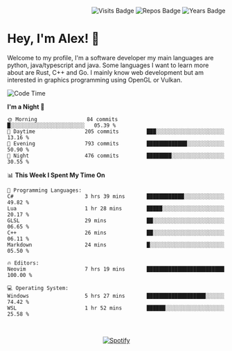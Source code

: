 <p align="right">
  <img src="https://badges.pufler.dev/visits/Alextibtab/Alextibtab" alt="Visits Badge">
  <img src="https://badges.pufler.dev/repos/Alextibtab/" alt="Repos Badge">
  <img src="https://badges.pufler.dev/years/Alextibtab/" alt="Years Badge">
</p>

<h1 align="left">Hey, I'm Alex! 💽 </h1>

Welcome to my profile, I'm a software developer my main languages are python, java/typescript and java. Some languages I want to learn more about are Rust, C++ and Go. I mainly know web development but am interested in graphics programming using OpenGL or Vulkan.

<!--START_SECTION:waka-->
![Code Time](http://img.shields.io/badge/Code%20Time-70%20hrs%205%20mins-blue)

**I'm a Night 🦉** 

```text
🌞 Morning                84 commits          █░░░░░░░░░░░░░░░░░░░░░░░░   05.39 % 
🌆 Daytime                205 commits         ███░░░░░░░░░░░░░░░░░░░░░░   13.16 % 
🌃 Evening                793 commits         █████████████░░░░░░░░░░░░   50.90 % 
🌙 Night                  476 commits         ████████░░░░░░░░░░░░░░░░░   30.55 % 
```


📊 **This Week I Spent My Time On** 

```text
💬 Programming Languages: 
C#                       3 hrs 39 mins       ████████████░░░░░░░░░░░░░   49.82 % 
Lua                      1 hr 28 mins        █████░░░░░░░░░░░░░░░░░░░░   20.17 % 
GLSL                     29 mins             ██░░░░░░░░░░░░░░░░░░░░░░░   06.65 % 
C++                      26 mins             ██░░░░░░░░░░░░░░░░░░░░░░░   06.11 % 
Markdown                 24 mins             █░░░░░░░░░░░░░░░░░░░░░░░░   05.50 % 

🔥 Editors: 
Neovim                   7 hrs 19 mins       █████████████████████████   100.00 % 

💻 Operating System: 
Windows                  5 hrs 27 mins       ███████████████████░░░░░░   74.42 % 
WSL                      1 hr 52 mins        ██████░░░░░░░░░░░░░░░░░░░   25.58 % 
```


<!--END_SECTION:waka-->
&nbsp;<div align="center">
  [![Spotify](https://spotify-now-playing-wine-six.vercel.app/api/spotify?border_color=ffffff)](https://open.spotify.com/user/pmo1v2ejnt42kgp5jar5drtag)
</div>

